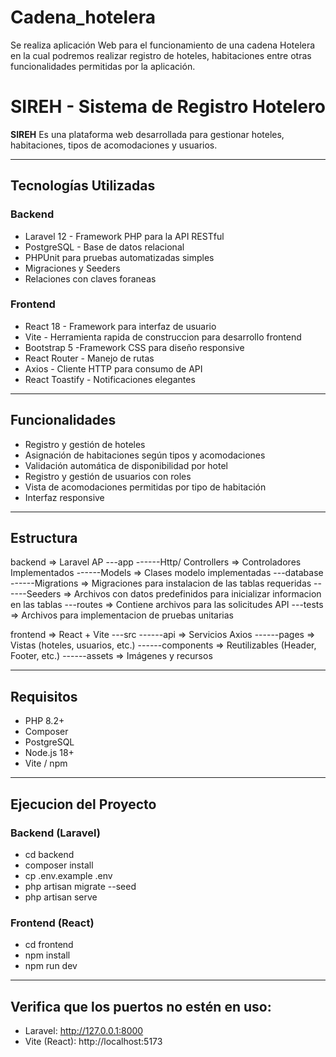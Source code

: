 # Cadena_hotelera
Se realiza aplicación Web para el funcionamiento de una cadena Hotelera en la cual podremos realizar registro de hoteles, habitaciones entre otras funcionalidades permitidas por la aplicación.

# SIREH - Sistema de Registro Hotelero

**SIREH** Es una plataforma web desarrollada para gestionar hoteles, habitaciones, tipos de acomodaciones y usuarios.

---

## Tecnologías Utilizadas

### Backend

- Laravel 12 - Framework PHP para la API RESTful
- PostgreSQL - Base de datos relacional
- PHPUnit para pruebas automatizadas simples
- Migraciones y Seeders
- Relaciones con claves foraneas

### Frontend

- React 18 - Framework para interfaz de usuario
- Vite - Herramienta rapida de construccion para desarrollo frontend
- Bootstrap 5 -Framework CSS para diseño responsive
- React Router - Manejo de rutas
- Axios - Cliente HTTP para consumo de API
- React Toastify - Notificaciones elegantes

---

## Funcionalidades

- Registro y gestión de hoteles
- Asignación de habitaciones según tipos y acomodaciones
- Validación automática de disponibilidad por hotel
- Registro y gestión de usuarios con roles
- Vista de acomodaciones permitidas por tipo de habitación
- Interfaz responsive

---

## Estructura

backend => Laravel AP
---app
------Http/ Controllers => Controladores Implementados
------Models => Clases modelo implementadas
---database
------Migrations => Migraciones para instalacion de las tablas requeridas
------Seeders => Archivos con datos predefinidos para inicializar informacion en las tablas
---routes => Contiene archivos para las solicitudes API
---tests => Archivos para implementacion de pruebas unitarias


frontend => React + Vite 
---src 
------api => Servicios Axios 
------pages => Vistas (hoteles, usuarios, etc.) 
------components => Reutilizables (Header, Footer, etc.) 
------assets => Imágenes y recursos

---

## Requisitos
- PHP 8.2+
- Composer
- PostgreSQL
- Node.js 18+
- Vite / npm

---

## Ejecucion del Proyecto

### Backend (Laravel)

- cd backend
- composer install
- cp .env.example .env
- php artisan migrate --seed
- php artisan serve


### Frontend (React)

- cd frontend
- npm install
- npm run dev

---

## Verifica que los puertos no estén en uso:

- Laravel: http://127.0.0.1:8000
- Vite (React): http://localhost:5173